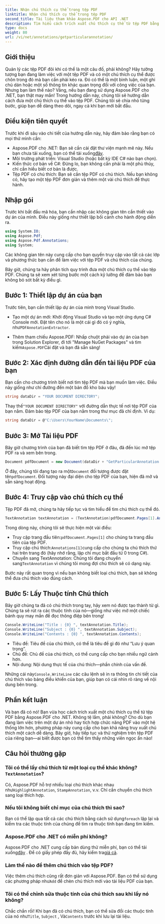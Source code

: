 ```yaml
---
title: Nhận chú thích cụ thể trong tệp PDF
linktitle: Nhận chú thích cụ thể trong tệp PDF
second_title: Tài liệu tham khảo Aspose.PDF cho API .NET
description: Tìm hiểu cách trích xuất chú thích cụ thể từ tệp PDF bằng Aspose.PDF cho .NET trong hướng dẫn chi tiết dài 2000 từ này. Hoàn hảo cho các nhà phát triển.
type: docs
weight: 80
url: /vi/net/annotations/getparticularannotation/
---
```

## Giới thiệu

Quản lý các tệp PDF đôi khi có thể là một câu đố, phải không? Hãy tưởng tượng bạn đang làm việc với một tệp PDF và có một chú thích cụ thể được chôn trong đó mà bạn cần phải kéo ra. Đó có thể là một bình luận, một ghi chú dán hoặc một số thông tin khác quan trọng đối với công việc của bạn. Nhưng bạn làm thế nào? Vâng, nếu bạn đang sử dụng Aspose.PDF cho .NET, bạn thật may mắn! Trong hướng dẫn này, chúng tôi sẽ hướng dẫn cách đưa một chú thích cụ thể vào tệp PDF. Chúng tôi sẽ chia nhỏ từng bước, giúp bạn dễ dàng theo dõi, ngay cả khi bạn mới bắt đầu.

## Điều kiện tiên quyết

Trước khi đi sâu vào chi tiết của hướng dẫn này, hãy đảm bảo rằng bạn có mọi thứ mình cần:

-  Aspose.PDF cho .NET: Bạn sẽ cần cài đặt thư viện mạnh mẽ này. Nếu bạn chưa tải xuống, bạn có thể tải xuống[đây](https://releases.aspose.com/pdf/net/).
- Môi trường phát triển: Visual Studio (hoặc bất kỳ IDE C# nào bạn chọn).
- Kiến thức cơ bản về C#: Đừng lo, bạn không cần phải là một phù thủy, chỉ cần hiểu biết cơ bản là được.
- Tệp PDF có chú thích: Bạn sẽ cần tệp PDF có chú thích. Nếu bạn không có, hãy tạo một tệp PDF đơn giản và thêm một vài chú thích để thực hành.

## Nhập gói

Trước khi bắt đầu mã hóa, bạn cần nhập các không gian tên cần thiết vào dự án của mình. Điều này giống như thiết lập bối cảnh cho hành động diễn ra.

```csharp
using System.IO;
using Aspose.Pdf;
using Aspose.Pdf.Annotations;
using System;
```

Các không gian tên này cung cấp cho bạn quyền truy cập vào tất cả các lớp và phương thức bạn cần để làm việc với tệp PDF và chú thích của chúng.

Bây giờ, chúng ta hãy phân tích quy trình đưa một chú thích cụ thể vào tệp PDF. Chúng ta sẽ xem xét từng bước một cách kỹ lưỡng để đảm bảo bạn không bỏ sót bất kỳ điều gì.

## Bước 1: Thiết lập dự án của bạn

Trước tiên, bạn cần thiết lập dự án của mình trong Visual Studio. 

-  Tạo một dự án mới: Khởi động Visual Studio và tạo một ứng dụng C# Console mới. Đặt tên cho nó là một cái gì đó có ý nghĩa, như`PDFAnnotationExtractor`.
  
-  Thêm tham chiếu Aspose.PDF: Nhấp chuột phải vào dự án của bạn trong Solution Explorer, đi tới "Manage NuGet Packages" và tìm kiếm`Aspose.PDF`Cài đặt và bạn đã sẵn sàng!

## Bước 2: Xác định đường dẫn đến tài liệu PDF của bạn

Bạn cần cho chương trình biết nơi tìm tệp PDF mà bạn muốn làm việc. Điều này giống như chỉ đường đến một bản đồ kho báu vậy!

```csharp
string dataDir = "YOUR DOCUMENT DIRECTORY";
```

 Thay thế`"YOUR DOCUMENT DIRECTORY"` với đường dẫn thực tế nơi tệp PDF của bạn nằm. Đảm bảo tệp PDF của bạn nằm trong thư mục đã chỉ định. Ví dụ:

```csharp
string dataDir = @"C:\Users\YourName\Documents\";
```

## Bước 3: Mở Tài liệu PDF

Bây giờ chương trình của bạn đã biết tìm tệp PDF ở đâu, đã đến lúc mở tệp PDF ra và xem bên trong.

```csharp
Document pdfDocument = new Document(dataDir + "GetParticularAnnotation.pdf");
```

 Ở đây, chúng tôi đang tạo ra một`Document` đối tượng được đặt tên`pdfDocument`. Đối tượng này đại diện cho tệp PDF của bạn, hiện đã mở và sẵn sàng hoạt động.

## Bước 4: Truy cập vào chú thích cụ thể

Tệp PDF đã mở, chúng ta hãy tiếp tục và tìm hiểu để tìm chú thích cụ thể đó.

```csharp
TextAnnotation textAnnotation = (TextAnnotation)pdfDocument.Pages[1].Annotations[1];
```

Trong dòng này, chúng tôi sẽ thực hiện một vài điều:
-  Truy cập trang đầu tiên:`pdfDocument.Pages[1]` cho chúng ta trang đầu tiên của tệp PDF.
-  Truy cập chú thích:`Annotations[1]`cung cấp cho chúng ta chú thích thứ hai trên trang đó (hãy nhớ rằng, lập chỉ mục bắt đầu từ 0 trong C#).
-  Chuyển sang TextAnnotation: Chúng tôi đang chuyển sang`TextAnnotation` vì chúng tôi mong đợi chú thích sẽ có dạng này.

Bước này rất quan trọng vì nếu bạn không biết loại chú thích, bạn sẽ không thể đưa chú thích vào đúng cách.

## Bước 5: Lấy Thuộc tính Chú thích

Bây giờ chúng ta đã có chú thích trong tay, hãy xem nó được tạo thành từ gì. Chúng ta sẽ rút ra các thuộc tính của nó—giống như việc mở một chiếc bánh quy may mắn để đọc thông điệp bên trong!

```csharp
Console.WriteLine("Title : {0} ", textAnnotation.Title);
Console.WriteLine("Subject : {0} ", textAnnotation.Subject);
Console.WriteLine("Contents : {0} ", textAnnotation.Contents);
```

- Tiêu đề: Tiêu đề của chú thích, có thể là tiêu đề gì đó như “Lưu ý quan trọng”.
- Chủ đề: Chủ đề của chú thích, có thể cung cấp cho bạn nhiều ngữ cảnh hơn.
- Nội dung: Nội dung thực tế của chú thích—phần chính của vấn đề.

 Những cái này`Console.WriteLine` các câu lệnh sẽ in ra thông tin chi tiết của chú thích vào bảng điều khiển của bạn, giúp bạn có cái nhìn rõ ràng về nội dung bên trong.

## Phần kết luận

Và bạn đã có nó! Bạn vừa học cách trích xuất một chú thích cụ thể từ tệp PDF bằng Aspose.PDF cho .NET. Không tệ lắm, phải không? Cho dù bạn đang làm việc trên một dự án nhỏ hay tích hợp chức năng PDF vào một hệ thống lớn hơn, phương pháp này cung cấp cho bạn khả năng truy xuất chú thích một cách dễ dàng. Bây giờ, hãy tiếp tục và thử nghiệm trên tệp PDF của riêng bạn—ai biết được bạn có thể tìm thấy những viên ngọc ẩn nào!

## Câu hỏi thường gặp

###  Tôi có thể lấy chú thích từ một loại cụ thể khác không?`TextAnnotation`?  
 Có, Aspose.PDF hỗ trợ nhiều loại chú thích khác nhau như`HighlightAnnotation`, `StampAnnotation`, v.v. Chỉ cần chuyển chú thích sang loại thích hợp.

### Nếu tôi không biết chỉ mục của chú thích thì sao?  
 Bạn có thể lặp qua tất cả các chú thích bằng cách sử dụng`foreach` lặp lại và kiểm tra các thuộc tính của chúng để tìm ra thuộc tính bạn đang tìm kiếm.

### Aspose.PDF cho .NET có miễn phí không?  
 Aspose.PDF cho .NET cung cấp bản dùng thử miễn phí, bạn có thể tải xuống[đây](https://releases.aspose.com/) . Để có giấy phép đầy đủ, hãy kiểm tra[giá cả](https://purchase.aspose.com/buy).

### Làm thế nào để thêm chú thích vào tệp PDF?  
Việc thêm chú thích cũng rất đơn giản với Aspose.PDF. Bạn có thể sử dụng các phương pháp như`Add` để chèn chú thích mới vào tài liệu PDF của bạn.

### Tôi có thể chỉnh sửa thuộc tính của chú thích sau khi lấy nó không?  
 Chắc chắn rồi! Khi bạn đã có chú thích, bạn có thể sửa đổi các thuộc tính của nó như`Title`, `Subject` , Và`Contents` trước khi lưu lại tài liệu.